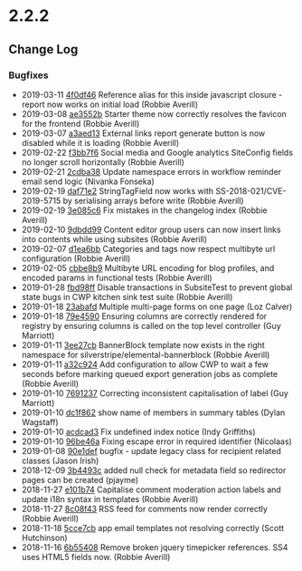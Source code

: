 # 2.2.2

<!--- Changes below this line will be automatically regenerated -->

## Change Log

### Bugfixes

 * 2019-03-11 [4f0df46](https://github.com/silverstripe/silverstripe-externallinks/commit/4f0df463dfe145155309c9a34f042dfce2e0962f) Reference alias for this inside javascript closure - report now works on initial load (Robbie Averill)
 * 2019-03-08 [ae3552b](https://github.com/silverstripe/cwp-starter-theme/commit/ae3552b84b9597c8b3312a28f78cd166dec217d9) Starter theme now correctly resolves the favicon for the frontend (Robbie Averill)
 * 2019-03-07 [a3aed13](https://github.com/silverstripe/silverstripe-externallinks/commit/a3aed13ed08224b281a138b7b854b9fc4cd573f0) External links report generate button is now disabled while it is loading (Robbie Averill)
 * 2019-02-22 [f3bb7f6](https://github.com/silverstripe/cwp/commit/f3bb7f64f4f8b1458325d2bd5cef810021e57d2d) Social media and Google analytics SiteConfig fields no longer scroll horizontally (Robbie Averill)
 * 2019-02-21 [2cdba38](https://github.com/symbiote/silverstripe-advancedworkflow/commit/2cdba386da306582b30eee91b7aea524bcdebbc9) Update namespace errors in workflow reminder email send logic (Nivanka Fonseka)
 * 2019-02-19 [daf71e2](https://github.com/silverstripe/silverstripe-tagfield/commit/daf71e2fabee9dabeccbd4573a73d0c362d69659) StringTagField now works with SS-2018-021/CVE-2019-5715 by serialising arrays before write (Robbie Averill)
 * 2019-02-19 [3e085c6](https://github.com/silverstripe/cwp/commit/3e085c68ee81fc0842b06f6a082cc97fc3c5c58e) Fix mistakes in the changelog index (Robbie Averill)
 * 2019-02-10 [9dbdd99](https://github.com/silverstripe/silverstripe-subsites/commit/9dbdd992f729fe7ddedd5fe9ea4b34ee38135d63) Content editor group users can now insert links into contents while using subsites (Robbie Averill)
 * 2019-02-07 [d1ea6bb](https://github.com/silverstripe/silverstripe-blog/commit/d1ea6bb839de1f7c4c120f7b857374120ef46091) Categories and tags now respect multibyte url configuration (Robbie Averill)
 * 2019-02-05 [cbbe8b9](https://github.com/silverstripe/silverstripe-blog/commit/cbbe8b94dba9d79ee849af2ee76123949017422b) Multibyte URL encoding for blog profiles, and encoded params in functional tests (Robbie Averill)
 * 2019-01-28 [fbd98ff](https://github.com/silverstripe/silverstripe-subsites/commit/fbd98ff402c9cf3cd51a6ad400cf7b49c61c860d) Disable transactions in SubsiteTest to prevent global state bugs in CWP kitchen sink test suite (Robbie Averill)
 * 2019-01-18 [23abafd](https://github.com/silverstripe/silverstripe-userforms/commit/23abafdef40ad2461b545e6ab30ecaf764342060) Multiple multi-page forms on one page (Loz Calver)
 * 2019-01-18 [79e4590](https://github.com/silverstripe/cwp-starter-theme/commit/79e4590af52f9bf7e0da79ee61679adf75a4e6f8) Ensuring columns are correctly rendered for registry by ensuring columns is called on the top level controller (Guy Marriott)
 * 2019-01-11 [3ee27cb](https://github.com/silverstripe/cwp-starter-theme/commit/3ee27cbffba7b7ab04aab7540dc402709f3a8f74) BannerBlock template now exists in the right namespace for silverstripe/elemental-bannerblock (Robbie Averill)
 * 2019-01-11 [a32c924](https://github.com/silverstripe/cwp/commit/a32c924a7038814200730e14b72d10165f4a0c3a) Add configuration to allow CWP to wait a few seconds before marking queued export generation jobs as complete (Robbie Averill)
 * 2019-01-10 [7691237](https://github.com/silverstripe/silverstripe-comments/commit/7691237fe5854af04a2047ba538b2285733ebc3b) Correcting inconsistent capitalisation of label (Guy Marriott)
 * 2019-01-10 [dc1f862](https://github.com/silverstripe/silverstripe-comments/commit/dc1f8622e0144852554f1be0f6a405676708c1ed) show name of members in summary tables (Dylan Wagstaff)
 * 2019-01-10 [acdcad3](https://github.com/silverstripe/cwp-search/commit/acdcad3bf27ffd52d9d947ac5c31700263e43ec9) Fix undefined index notice (Indy Griffiths)
 * 2019-01-10 [96be46a](https://github.com/silverstripe/silverstripe-userforms/commit/96be46a6ac4dd7d1d522b3bdb139430067bab54f) Fixing escape error in required identifier (Nicolaas)
 * 2019-01-08 [90e1def](https://github.com/silverstripe/silverstripe-userforms/commit/90e1def1e7286b983e4d79e88b49627546083890) bugfix - update legacy class for recipient related classes (Jason Irish)
 * 2018-12-09 [3b4493c](https://github.com/silverstripe/cwp-search/commit/3b4493cfeca9b35ca4e9b0b686eb8fd7bc628a5e) added null check for metadata field so redirector pages can be created (pjayme)
 * 2018-11-27 [e101b74](https://github.com/silverstripe/silverstripe-comments/commit/e101b747782de711dc0e2db892cc96daae735d70) Capitalise comment moderation action labels and update i18n syntax in templates (Robbie Averill)
 * 2018-11-27 [8c08f43](https://github.com/silverstripe/silverstripe-comments/commit/8c08f4337693557dad68d92b0197a4101dbec4c9) RSS feed for comments now render correctly (Robbie Averill)
 * 2018-11-18 [5cce7cb](https://github.com/silverstripe/silverstripe-userforms/commit/5cce7cb5197380980f59abf6c2098afde58f9082) app email templates not resolving correctly (Scott Hutchinson)
 * 2018-11-16 [6b55408](https://github.com/symbiote/silverstripe-advancedworkflow/commit/6b55408f7439735c7fa852f779380670a510949e) Remove broken jquery timepicker references. SS4 uses HTML5 fields now. (Robbie Averill)
